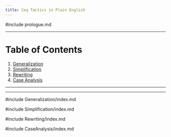 ```yaml
---
title: Coq Tactics in Plain English
---
```


#include prologue.md

<hr>

# Table of Contents

1. [Generalization](#generalization)
2. [Simplification](#simplification)
3. [Rewriting](#rewriting)
4. [Case Analysis](#case-analysis)

<hr>

<hr>

#include Generalization/index.md

#include Simplification/index.md

#include Rewriting/index.md

#include CaseAnalysis/index.md

